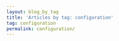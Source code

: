 ```yaml
---
layout: blog_by_tag
title: 'Articles by tag: configuration'
tag: configuration
permalink: configuration/
---
```

